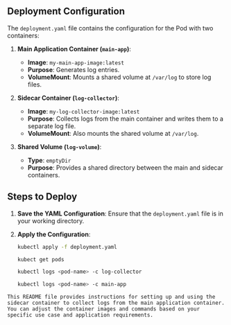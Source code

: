 ## Deployment Configuration

The `deployment.yaml` file contains the configuration for the Pod with two containers:

1. **Main Application Container (`main-app`)**:

   - **Image**: `my-main-app-image:latest`
   - **Purpose**: Generates log entries.
   - **VolumeMount**: Mounts a shared volume at `/var/log` to store log files.

2. **Sidecar Container (`log-collector`)**:

   - **Image**: `my-log-collector-image:latest`
   - **Purpose**: Collects logs from the main container and writes them to a separate log file.
   - **VolumeMount**: Also mounts the shared volume at `/var/log`.

3. **Shared Volume (`log-volume`)**:
   - **Type**: `emptyDir`
   - **Purpose**: Provides a shared directory between the main and sidecar containers.

## Steps to Deploy

1. **Save the YAML Configuration**: Ensure that the `deployment.yaml` file is in your working directory.

2. **Apply the Configuration**:

   ```sh
   kubectl apply -f deployment.yaml
   
   kubect get pods

   kubectl logs <pod-name> -c log-collector

   kubectl logs <pod-name> -c main-app
   ```

```
This README file provides instructions for setting up and using the sidecar container to collect logs from the main application container. You can adjust the container images and commands based on your specific use case and application requirements.
```

